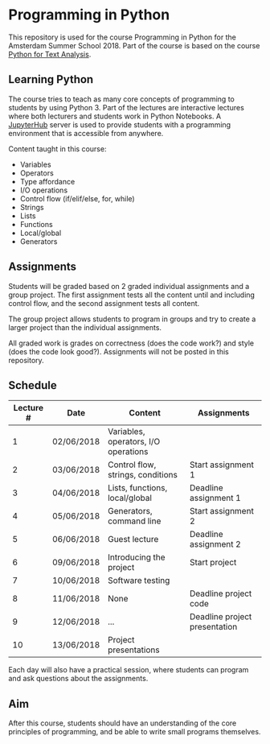 Programming in Python
=====================

This repository is used for the course Programming in Python for the Amsterdam Summer School 2018. Part of the course is
based on the course [Python for Text Analysis](https://github.com/cltl/python-for-text-analysis).

Learning Python
---------------

The course tries to teach as many core concepts of programming to students by using Python 3. Part of the lectures are
interactive lectures where both lecturers and students work in Python Notebooks. A
[JupyterHub](https://github.com/jupyterhub/jupyterhub) server is used to provide students with a programming environment
that is accessible from anywhere.

Content taught in this course:

* Variables
* Operators
* Type affordance
* I/O operations
* Control flow (if/elif/else, for, while)
* Strings
* Lists
* Functions
* Local/global
* Generators

Assignments
-----------

Students will be graded based on 2 graded individual assignments and a group project. The first assignment tests all the
content until and including control flow, and the second assignment tests all content.

The group project allows students to program in groups and try to create a larger project than the individual
assignments.

All graded work is grades on correctness (does the code work?) and style (does the code look good?). Assignments will
not be posted in this repository.

Schedule
--------

| Lecture # | Date       | Content                              | Assignments                   |
|-----------|------------|--------------------------------------|-------------------------------|
| 1         | 02/06/2018 | Variables, operators, I/O operations |                               |
| 2         | 03/06/2018 | Control flow, strings, conditions    | Start assignment 1            |
| 3         | 04/06/2018 | Lists, functions, local/global       | Deadline assignment 1         |
| 4         | 05/06/2018 | Generators, command line             | Start assignment 2            |
| 5         | 06/06/2018 | Guest lecture                        | Deadline assignment 2         |
| 6         | 09/06/2018 | Introducing the project              | Start project                 |
| 7         | 10/06/2018 | Software testing                     |                               |
| 8         | 11/06/2018 | None                                 | Deadline project code         |
| 9         | 12/06/2018 | ...                                  | Deadline project presentation |
| 10        | 13/06/2018 | Project presentations                |                               |

Each day will also have a practical session, where students can program and ask questions about the assignments.

Aim
---

After this course, students should have an understanding of the core principles of programming, and be able to write
small programs themselves.
